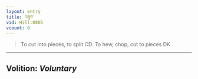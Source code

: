 ```yaml
---
layout: entry
title: འཐུབ་
vid: Hill:0805
vcount: 0
---
```

> To cut into pieces, to split CD\. To hew, chop, cut to pieces DK\.

---
Volition: _Voluntary_
---

